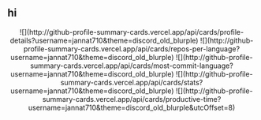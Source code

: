 ## hi

<div align="center">
![](http://github-profile-summary-cards.vercel.app/api/cards/profile-details?username=jannat710&theme=discord_old_blurple)
![](http://github-profile-summary-cards.vercel.app/api/cards/repos-per-language?username=jannat710&theme=discord_old_blurple)
![](http://github-profile-summary-cards.vercel.app/api/cards/most-commit-language?username=jannat710&theme=discord_old_blurple)
![](http://github-profile-summary-cards.vercel.app/api/cards/stats?username=jannat710&theme=discord_old_blurple)
![](http://github-profile-summary-cards.vercel.app/api/cards/productive-time?username=jannat710&theme=discord_old_blurple&utcOffset=8)
</div>


